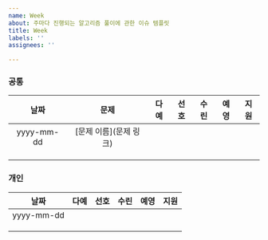 ```yaml
---
name: Week
about: 주마다 진행되는 알고리즘 풀이에 관한 이슈 템플릿
title: Week
labels: ''
assignees: ''

---
```


### 공통

|    날짜    |          문제          | 다예 | 선호 | 수린 | 예영 | 지원 |
| :--------: | :--------------------: | :--: | :--: | :--: | :--: | :--: |
| yyyy-mm-dd | [문제 이름](문제 링크) |      |      |      |      |      |
|            |                        |      |      |      |      |      |
|            |                        |      |      |      |      |      |
|            |                        |      |      |      |      |      |

### 개인

|    날짜    | 다예 | 선호 | 수린 | 예영 | 지원 |
| :--------: | :--: | :--: | :--: | :--: | :--: |
| yyyy-mm-dd |      |      |      |      |      |
|            |      |      |      |      |      |
|            |      |      |      |      |      |
|            |      |      |      |      |      |
